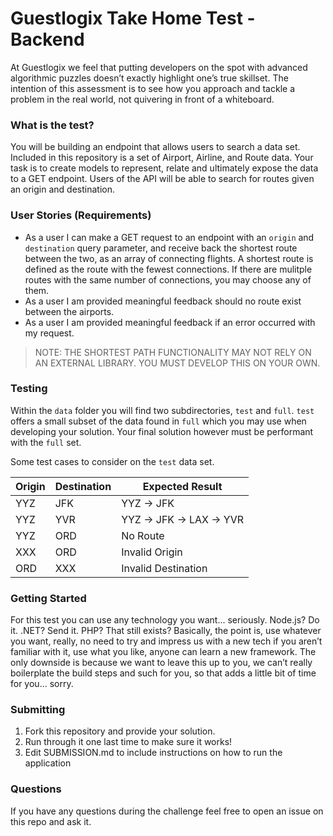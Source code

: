 # Guestlogix Take Home Test - Backend

At Guestlogix we feel that putting developers on the spot with advanced algorithmic puzzles doesn’t exactly highlight one’s true skillset. The intention of this assessment is to see how you approach and tackle a problem in the real world, not quivering in front of a whiteboard.

### What is the test?

You will be building an endpoint that allows users to search a data set. Included in this repository is a set of Airport, Airline, and Route data. Your task is to create models to represent, relate and ultimately expose the data to a GET endpoint. Users of the API will be able to search for routes given an origin and destination.

### User Stories (Requirements)

- As a user I can make a GET request to an endpoint with an `origin` and `destination` query parameter, and receive back the shortest route between the two, as an array of connecting flights. A shortest route is defined as the route with the fewest connections. If there are mulitple routes with the same number of connections, you may choose any of them. 
- As a user I am provided meaningful feedback should no route exist between the airports.
- As a user I am provided meaningful feedback if an error occurred with my request.

> NOTE: THE SHORTEST PATH FUNCTIONALITY MAY NOT RELY ON AN EXTERNAL LIBRARY. YOU MUST DEVELOP THIS ON YOUR OWN.

### Testing

Within the `data` folder you will find two subdirectories, `test` and `full`. `test` offers a small subset of the data found in `full` which you may use when developing your solution. Your final solution however must be performant with the `full` set.

Some test cases to consider on the `test` data set.

| Origin | Destination | Expected Result          |
|--------|-------------|--------------------------|
| YYZ    | JFK         | YYZ -> JFK               |
| YYZ    | YVR         | YYZ -> JFK -> LAX -> YVR |
| YYZ    | ORD         | No Route                 |
| XXX    | ORD         | Invalid Origin           |
| ORD    | XXX         | Invalid Destination      |

### Getting Started

For this test you can use any technology you want... seriously. Node.js? Do it. .NET? Send it. PHP? That still exists? Basically, the point is, use whatever you want, really, no need to try and impress us with a new tech if you aren’t familiar with it, use what you like, anyone can learn a new framework. The only downside is because we want to leave this up to you, we can’t really boilerplate the build steps and such for you, so that adds a little bit of time for you... sorry.

### Submitting

1. Fork this repository and provide your solution.
2. Run through it one last time to make sure it works!
3. Edit SUBMISSION.md to include instructions on how to run the application

### Questions

If you have any questions during the challenge feel free to open an issue on this repo and ask it.
